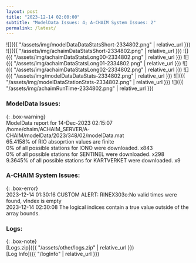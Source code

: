 ```yaml
---
layout: post
title: "2023-12-14 02:00:00"
subtitle: "ModelData Issues: 4; A-CHAIM System Issues: 2"
permalink: /latest/
---
```


![]({{ "/assets/img/modelDataDataStatsShort-2334802.png" | relative_url }})
![]({{ "/assets/img/achaimDataStatsShort-2334802.png" | relative_url }})
![]({{ "/assets/img/achaimDataStatsLong00-2334802.png" | relative_url }})
![]({{ "/assets/img/achaimDataStatsLong01-2334802.png" | relative_url }})
![]({{ "/assets/img/achaimDataStatsLong02-2334802.png" | relative_url }})
![]({{ "/assets/img/modelDataDataStats-2334802.png" | relative_url }})
![]({{ "/assets/img/modelDataStationStats-2334802.png" | relative_url }})
![]({{ "/assets/img/achaimRunTime-2334802.png" | relative_url }})


### ModelData Issues:  
  
{: .box-warning}  
 ModelData report for 14-Dec-2023 02:15:07   
 /home/chaim/ACHAIM_SERVER/A-CHAIM/modelData/2023/348/02/modelData.mat   
 65.4158% of RIO absoprtion values are finite   
 0% of all possible stations for IONO were downloaded. x843   
 0% of all possible stations for SENTINEL were downloaded. x298   
 9.3645% of all possible stations for KARTVERKET were downloaded. x9   
  
### A-CHAIM System Issues:  
  
{: .box-error}  
2023-12-14 01:30:16 CUSTOM ALERT: RINEX303o:No valid times were found, vIndex is empty  
2023-12-14 02:30:08 The logical indices contain a true value outside of the array bounds.  

### Logs:  
  
{: .box-note}  
[Logs.zip]({{ "/assets/other/logs.zip" | relative_url }})  
[Log Info]({{ "/logInfo" | relative_url }})  
